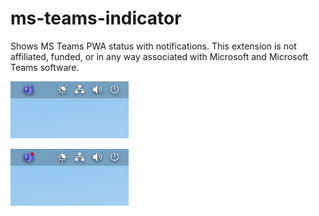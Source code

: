 # ms-teams-indicator

Shows MS Teams PWA status with notifications. This extension is not affiliated, funded, or in any way associated with Microsoft and Microsoft Teams software.

![ms-teams-indicator](assets/ms-teams-indicator.png)

![ms-teams-indicator-alert](assets/ms-teams-indicator-alert.png)
